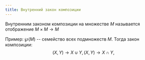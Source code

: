 ```yaml
---
title: Внутренний закон композиции
---
```


Внутренним законом композиции на множестве $M$ называется отображение
$M \times M \rightarrow M$

Пример: $\wp(M)$ -- семейство всех подмножеств $M$. Тогда закон композиции:
$$
(X, Y) \rightarrow X \cup Y,
(X, Y) \rightarrow X \cap Y,
$$
